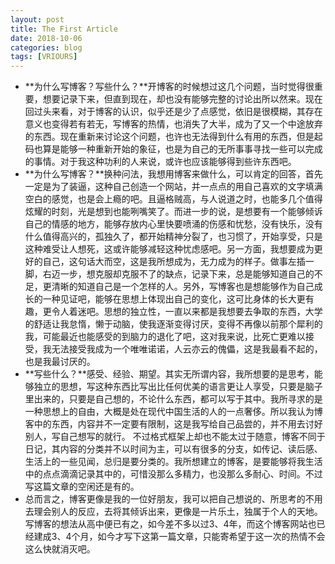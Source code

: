 ```yaml
---
layout: post
title: The First Article
date: 2018-10-06
categories: blog
tags: [VRIOURS]
---
```

- **为什么写博客？写些什么？**开博客的时候想过这几个问题，当时觉得很重要，想要记录下来，但直到现在，却也没有能够完整的讨论出所以然来。现在回过头来看，对于博客的认识，似乎还是少了点感觉，依旧是很模糊，其存在意义也变得若有若无，写博客的热情，也消失了大半，成为了又一个中途放弃的东西。现在重新来讨论这个问题，也许也无法得到什么有用的东西，但是起码也算是能够一种重新开始的象征，也是为自己的无所事事寻找一些可以完成的事情。对于我这种功利的人来说，或许也应该能够得到些许东西吧。
- **为什么写博客？**换种问法，我想用博客来做什么，可以肯定的回答，首先一定是为了装逼，这种自己创造一个网站，并一点点的用自己喜欢的文字填满空白的感觉，也是会上瘾的吧。且逼格贼高，与人说道之时，也能多几个值得炫耀的时刻，光是想到也能咧嘴笑了。而进一步的说，是想要有一个能够倾诉自己的情感的地方，能够存放内心里快要喷涌的伤感和忧愁，没有快乐，没有什么值得高兴的，孤独久了，都开始精神分裂了，也习惯了，开始享受，只是这种难受让人想死，这或许能够减轻这种忧虑感吧。另一方面，我想要成为更好的自己，这句话大而空，这是我所想成为，无力成为的样子。做事左插一脚，右迈一步，想克服却克服不了的缺点，记录下来，总是能够知道自己的不足，更清晰的知道自己是一个怎样的人。另外，写博客也是想能够作为自己成长的一种见证吧，能够在思想上体现出自己的变化，这可比身体的长大更有趣，更令人着迷吧。思想的独立性，一直以来都是我想要去争取的东西，大学的舒适让我怠惰，懒于动脑，使我逐渐变得讨厌，变得不再像以前那个犀利的我，可能最近也能感受的到脑力的退化了吧，这对我来说，比死亡更难以接受，我无法接受我成为一个唯唯诺诺，人云亦云的傀儡，这是我最看不起的，也是我最讨厌的。
- **写些什么？**感受、经验、期望。其实无所谓内容，我所想要的是思考，能够独立的思想，写这种东西比写出比任何优美的语言更让人享受，只要是脑子里出来的，只要是自己想的，不论什么东西，都可以写于其中。我所寻求的是一种思想上的自由，大概是处在现代中国生活的人的一点奢侈。所以我认为博客中的东西，内容并不一定要有限制，这是我写给自己品尝的，并不用去讨好别人，写自己想写的就行。
不过格式框架上却也不能太过于随意，博客不同于日记，其内容的分类并不以时间为主，可以有很多的分支，如传记、读后感、生活上的一些见闻，总归是要分类的。我所想建立的博客，是要能够将我生活中的点点滴滴记录其中的，可惜没那么多精力，也没那么多耐心、时间。不过写这篇文章的空闲还是有的。
- 总而言之，博客更像是我的一位好朋友，我可以把自己想说的、所思考的不用去理会别人的反应，去将其倾诉出来，更像是一片乐土，独属于个人的天地。写博客的想法从高中便已有之，如今差不多以过3、4年，而这个博客网站也已经建成3、4个月，如今才写下这第一篇文章，只能寄希望于这一次的热情不会这么快就消灭吧。
